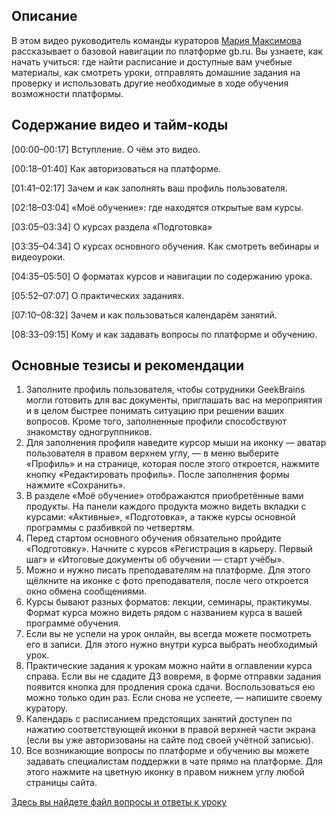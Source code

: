 ## Описание

В этом видео руководитель команды кураторов [Мария Максимова](https://gb.ru/users/teachers/6013040) рассказывает о базовой навигации по платформе gb.ru. Вы узнаете, как начать учиться: где найти расписание и доступные вам учебные материалы, как смотреть уроки, отправлять домашние задания на проверку и использовать другие необходимые в ходе обучения возможности платформы.

## Содержание видео и тайм-коды

[00:00–00:17] Вступление. О чём это видео.

[00:18–01:40] Как авторизоваться на платформе.

[01:41–02:17] Зачем и как заполнять ваш профиль пользователя.

[02:18–03:04] «Моё обучение»: где находятся открытые вам курсы.

[03:05–03:34] О курсах раздела «Подготовка»

[03:35–04:34] О курсах основного обучения. Как смотреть вебинары и видеоуроки.

[04:35–05:50] О форматах курсов и навигации по содержанию урока.

[05:52–07:07] О практических заданиях.

[07:10–08:32] Зачем и как пользоваться календарём занятий.

[08:33–09:15] Кому и как задавать вопросы по платформе и обучению.

## Основные тезисы и рекомендации
1. Заполните профиль пользователя, чтобы сотрудники GeekBrains могли готовить для вас документы, приглашать вас на мероприятия и в целом быстрее понимать ситуацию при решении ваших вопросов. Кроме того, заполненные профили способствуют знакомству одногруппников.
2. Для заполнения профиля наведите курсор мыши на иконку — аватар пользователя в правом верхнем углу, — в меню выберите «Профиль» и на странице, которая после этого откроется, нажмите кнопку «Редактировать профиль». После заполнения формы нажмите «Сохранить».
3. В разделе «Моё обучение» отображаются приобретённые вами продукты. На панели каждого продукта можно видеть вкладки с курсами: «Активные», «Подготовка», а также курсы основной программы с разбивкой по четвертям.
4. Перед стартом основного обучения обязательно пройдите «Подготовку». Начните с курсов «Регистрация в карьеру. Первый шаг» и «Итоговые документы об обучении — старт учёбы».
5. Можно и нужно писать преподавателям на платформе. Для этого щёлкните на иконке с фото преподавателя, после чего откроется окно обмена сообщениями.
6. Курсы бывают разных форматов: лекции, семинары, практикумы. Формат курса можно видеть рядом с названием курса в вашей программе обучения.
7. Если вы не успели на урок онлайн, вы всегда можете посмотреть его в записи. Для этого нужно внутри курса выбрать необходимый урок.
8. Практические задания к урокам можно найти в оглавлении курса справа. Если вы не сдадите ДЗ вовремя, в форме отправки задания появится кнопка для продления срока сдачи. Воспользоваться ею можно только один раз. Если снова не успеете, — напишите своему куратору.
9. Календарь с расписанием предстоящих занятий доступен по нажатию соответствующей иконки в правой верхней части экрана (если вы уже авторизованы на сайте под своей учётной записью).
10. Все возникающие вопросы по платформе и обучению вы можете задавать специалистам поддержки в чате прямо на платформе. Для этого нажмите на цветную иконку в правом нижнем углу любой страницы сайта.

[Здесь вы найдете файл вопросы и ответы к уроку](./%D0%9F%D0%BE%D0%B4%D0%B3%D0%BE%D1%82%D0%BE%D0%B2%D0%BA%D0%B0%20%D0%BD%D0%B0%20%D0%A0%D0%B0%D0%B7%D1%80%D0%B0%D0%B1%D0%BE%D1%82%D1%87%D0%B8%D0%BA%D0%B5.%20%D0%9D%D0%B0%D0%B2%D0%B8%D0%B3%D0%B0%D1%86%D0%B8%D1%8F%20%D0%BF%D0%BE%20%D0%BF%D0%BB%D0%B0%D1%82%D1%84%D0%BE%D1%80%D0%BC%D0%B5%20%D1%81%20%D0%9C%D0%B0%D1%80%D0%B8%D0%B5%D0%B9%20%D0%9C%D0%B0%D0%BA%D1%81%D0%B8%D0%BC%D0%BE%D0%B2%D0%BE%D0%B9.pdf)

